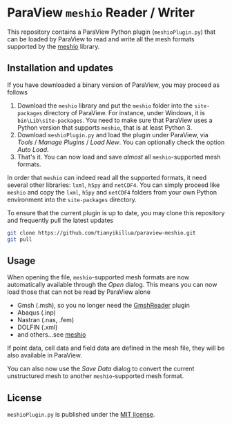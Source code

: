 # ParaView `meshio` Reader / Writer

This repository contains a ParaView Python plugin (`meshioPlugin.py`) that can be loaded by ParaView to read and write all the mesh formats supported by the [meshio](https://github.com/nschloe/meshio) library.

## Installation and updates

If you have downloaded a binary version of ParaView, you may proceed as follows
1. Download the `meshio` library and put the `meshio` folder into the `site-packages` directory of ParaView. For instance, under Windows, it is `bin\Lib\site-packages`. You need to make sure that ParaView uses a Python version that supports `meshio`, that is at least Python 3.
2. Download `meshioPlugin.py` and load the plugin under ParaView, via *Tools* / *Manage Plugins* / *Load New*. You can optionally check the option *Auto Load*.
3. That's it. You can now load and save *almost* all `meshio`-supported mesh formats.

In order that `meshio` can indeed read all the supported formats, it need several other libraries: `lxml`, `h5py` and `netCDF4`. You can simply proceed like `meshio` and copy the `lxml`, `h5py` and `netCDF4` folders from your own Python environment into the `site-packages` directory.

To ensure that the current plugin is up to date, you may clone this repository and frequently pull the latest updates
``` sh
git clone https://github.com/tianyikillua/paraview-meshio.git
git pull
```

## Usage

When opening the file, `meshio`-supported mesh formats are now automatically available through the *Open* dialog. This means you can now load those that can not be read by ParaView alone
- Gmsh (.msh), so you no longer need the [GmshReader](https://github.com/Kitware/ParaView/tree/master/Plugins/GmshReader`) plugin
- Abaqus (.inp)
- Nastran (.nas, .fem)
- DOLFIN (.xml)
- and others...see [meshio](https://github.com/nschloe/meshio)

If point data, cell data and field data are defined in the mesh file, they will be also available in ParaView.

You can also now use the *Save Data* dialog to convert the current unstructured mesh to another `meshio`-supported mesh format.

## License

`meshioPlugin.py` is published under the [MIT license](https://en.wikipedia.org/wiki/MIT_License).
